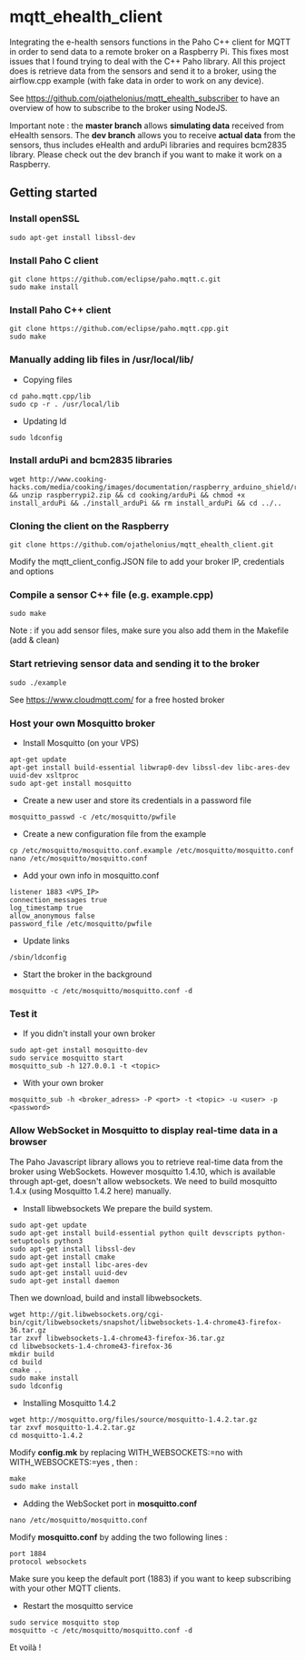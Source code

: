 # mqtt_ehealth_client
Integrating the e-health sensors functions in the Paho C++ client for MQTT in order to send data to a remote broker on a Raspberry Pi. This fixes most issues that I found trying to deal with the C++ Paho library.
All this project does is retrieve data from the sensors and send it to a broker, using the airflow.cpp example (with fake data in order to work on any device).

See https://github.com/ojathelonius/mqtt_ehealth_subscriber to have an overview of how to subscribe to the broker using NodeJS.

Important note : the **master branch** allows **simulating data** received from eHealth sensors. The **dev branch** allows you to receive **actual data** from the sensors, thus includes eHealth and arduPi libraries and requires bcm2835 library. Please check out the dev branch if you want to make it work on a Raspberry.

## Getting started
### Install openSSL
```
sudo apt-get install libssl-dev
```

### Install Paho C client
```
git clone https://github.com/eclipse/paho.mqtt.c.git
sudo make install
```

### Install Paho C++ client
```
git clone https://github.com/eclipse/paho.mqtt.cpp.git
sudo make
```

### Manually adding lib files in /usr/local/lib/ 
* Copying files
```
cd paho.mqtt.cpp/lib
sudo cp -r . /usr/local/lib
```

* Updating ld
```
sudo ldconfig
```


### Install arduPi and bcm2835 libraries
```
wget http://www.cooking-hacks.com/media/cooking/images/documentation/raspberry_arduino_shield/raspberrypi2.zip && unzip raspberrypi2.zip && cd cooking/arduPi && chmod +x install_arduPi && ./install_arduPi && rm install_arduPi && cd ../..
```

### Cloning the client on the Raspberry
```
git clone https://github.com/ojathelonius/mqtt_ehealth_client.git
```
Modify the mqtt_client_config.JSON file to add your broker IP, credentials and options


### Compile a sensor C++ file (e.g. example.cpp)
```
sudo make
```
Note : if you add sensor files, make sure you also add them in the Makefile (add & clean)


### Start retrieving sensor data and sending it to the broker
```
sudo ./example
```
See https://www.cloudmqtt.com/ for a free hosted broker


### Host your own Mosquitto broker
* Install Mosquitto (on your VPS)
```
apt-get update
apt-get install build-essential libwrap0-dev libssl-dev libc-ares-dev uuid-dev xsltproc
sudo apt-get install mosquitto
```
* Create a new user and store its credentials in a password file
```
mosquitto_passwd -c /etc/mosquitto/pwfile
```
* Create a new configuration file from the example
```
cp /etc/mosquitto/mosquitto.conf.example /etc/mosquitto/mosquitto.conf
nano /etc/mosquitto/mosquitto.conf
```
* Add your own info in mosquitto.conf
```
listener 1883 <VPS_IP>
connection_messages true
log_timestamp true
allow_anonymous false
password_file /etc/mosquitto/pwfile
```
* Update links
```
/sbin/ldconfig
```
* Start the broker in the background
```
mosquitto -c /etc/mosquitto/mosquitto.conf -d 
```

### Test it 
* If you didn't install your own broker
```
sudo apt-get install mosquitto-dev
sudo service mosquitto start
mosquitto_sub -h 127.0.0.1 -t <topic>
```
* With your own broker
```
mosquitto_sub -h <broker_adress> -P <port> -t <topic> -u <user> -p <password> 
```
### Allow WebSocket in Mosquitto to display real-time data in a browser
The Paho Javascript library allows you to retrieve real-time data from the broker using WebSockets. However mosquitto 1.4.10, which is available through apt-get, doesn't allow websockets. We need to build mosquitto 1.4.x (using Mosquitto 1.4.2 here) manually.
* Install libwebsockets
We prepare the build system.
```
sudo apt-get update
sudo apt-get install build-essential python quilt devscripts python-setuptools python3
sudo apt-get install libssl-dev
sudo apt-get install cmake
sudo apt-get install libc-ares-dev
sudo apt-get install uuid-dev
sudo apt-get install daemon
```
Then we download, build and install libwebsockets.
```
wget http://git.libwebsockets.org/cgi-bin/cgit/libwebsockets/snapshot/libwebsockets-1.4-chrome43-firefox-36.tar.gz
tar zxvf libwebsockets-1.4-chrome43-firefox-36.tar.gz
cd libwebsockets-1.4-chrome43-firefox-36
mkdir build
cd build
cmake ..
sudo make install
sudo ldconfig
```
* Installing Mosquitto 1.4.2
```
wget http://mosquitto.org/files/source/mosquitto-1.4.2.tar.gz
tar zxvf mosquitto-1.4.2.tar.gz
cd mosquitto-1.4.2
```
Modify **config.mk** by replacing WITH_WEBSOCKETS:=no with WITH_WEBSOCKETS:=yes , then :
```
make
sudo make install
```
* Adding the WebSocket port in **mosquitto.conf**
```
nano /etc/mosquitto/mosquitto.conf
```
Modify **mosquitto.conf** by adding the two following lines :
```
port 1884
protocol websockets
```
Make sure you keep the default port (1883) if you want to keep subscribing with your other MQTT clients.
* Restart the mosquitto service
```
sudo service mosquitto stop
mosquitto -c /etc/mosquitto/mosquitto.conf -d 
```

Et voilà !

